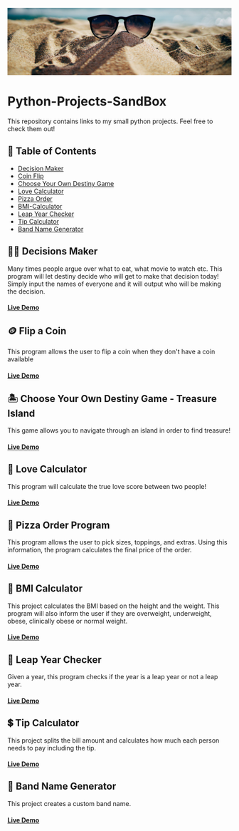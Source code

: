![](https://github.com/nareshribabu/Python-Projects-SandBox/blob/main/sandboxPic.jpg)
# Python-Projects-SandBox
This repository contains links to my small python projects. Feel free to check them out!

## 📝 Table of Contents
- [Decision Maker](https://github.com/nareshribabu/Python-Projects-SandBox/blob/main/README.md#%EF%B8%8F-decisions-maker)
- [Coin Flip](https://github.com/nareshribabu/Python-Projects-SandBox/blob/main/README.md#-flip-a-coin)
- [Choose Your Own Destiny Game](https://github.com/nareshribabu/Python-Projects-SandBox#-choose-your-own-destiny-game---treasure-island)
- [Love Calculator](https://github.com/nareshribabu/Python-Projects-SandBox/blob/main/README.md#-love-calculator)
- [Pizza Order](https://github.com/nareshribabu/Python-Projects-SandBox/blob/main/README.md#-pizza-order-program)
- [BMI-Calculator](https://github.com/nareshribabu/Python-Projects-SandBox/blob/main/README.md#-bmi-calculator)
- [Leap Year Checker](https://github.com/nareshribabu/Python-Projects-SandBox/blob/main/README.md#-leap-year-checker)
- [Tip Calculator](https://github.com/nareshribabu/Python-Projects-SandBox#-tip-calculator)
- [Band Name Generator](https://github.com/nareshribabu/Python-Projects-SandBox#-band-name-generator)

## 🤷‍♀️ Decisions Maker
Many times people argue over what to eat, what movie to watch etc. This program will let destiny decide who will get to make that decision today! Simply input the names of everyone and it will output who will be making the decision.
#### [Live Demo](https://repl.it/@DollyShah1/Decisions?embed=1&output=1#main.py)

## 🪙 Flip a Coin
This program allows the user to flip a coin when they don't have a coin available
#### [Live Demo](https://repl.it/@DollyShah1/Coin-Toss?embed=1&output=1#main.py)

## 🏝 Choose Your Own Destiny Game - Treasure Island
This game allows you to navigate through an island in order to find treasure!
#### [Live Demo](https://repl.it/@DollyShah1/choose-your-own-destiny?embed=1&output=1#main.py)

## 💖 Love Calculator 
This program will calculate the true love score between two people!
#### [Live Demo](https://repl.it/@DollyShah1/Love-Calculator?embed=1&output=1#main.py)

## 🍕 Pizza Order Program
This program allows the user to pick sizes, toppings, and extras. Using this information, the program calculates the final price of the order.
#### [Live Demo](https://repl.it/@DollyShah1/Pizza-Order-Program?embed=1&output=1#main.py)

## 💪 BMI Calculator
This project calculates the BMI based on the height and the weight. This program will also inform the user if they are overweight, underweight, obese, clinically obese or normal weight.
#### [Live Demo](https://repl.it/@DollyShah1/BMI-Calculator?embed=1&output=1#main.py)

## 📆 Leap Year Checker
Given a year, this program checks if the year is a leap year or not a leap year.
#### [Live Demo](https://repl.it/@DollyShah1/Leap-Year-Checker?embed=1&output=1#main.py)

## 💲 Tip Calculator
This project splits the bill amount and calculates how much each person needs to pay including the tip.
#### [Live Demo](https://repl.it/@DollyShah1/tip-calculator?embed=1&output=1#main.py)

## 🎸 Band Name Generator
This project creates a custom band name.
#### [Live Demo](https://repl.it/@DollyShah1/band-name-generator?embed=1&output=1#main.py)
